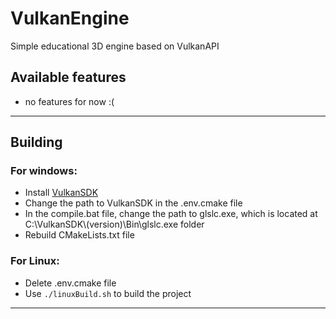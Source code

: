 # VulkanEngine
Simple educational 3D engine based on VulkanAPI

## Available features
* no features for now :(
___
## Building
### For windows:
- Install [VulkanSDK](https://www.vulkan.org/tools#download-these-essential-development-tools)
- Change the path to VulkanSDK in the .env.cmake file
- In the compile.bat file, change the path to glslc.exe, which is located at C:\VulkanSDK\\(version)\Bin\glslc.exe folder
- Rebuild CMakeLists.txt file

### For Linux:
- Delete .env.cmake file
- Use ```./linuxBuild.sh``` to build the project
___

